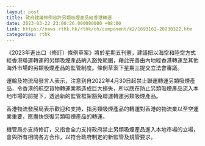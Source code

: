 ```yaml
---
layout: post
title: 政府建議修例容許另類吸煙產品經香港轉運
date: 2023-03-22 23:00:26.000000000 +08:00
link: https://news.rthk.hk/rthk/ch/component/k2/1693161-20230322.htm
categories: rthk
---
```


《2023年進出口（修訂）條例草案》將於星期五刊憲，建議把以海空和陸空方式經香港聯運轉運的另類吸煙產品納入豁免範圍，藉此完善由內地經香港轉運至其他海外市場的另類吸煙產品的監管制度。條例草案下星期三提交立法會審議。

運輸及物流局發言人表示，注意到自2022年4月30日起禁止聯運轉運另類吸煙產品，令香港的航空貨物轉運業務造成巨大損失，所以應在防止另類吸煙產品流入本地市場的前提下，透過新的監管框架豁免聯運轉運另類吸煙產品。

香港物流發展局表示歡迎和支持，指另類吸煙產品的轉運對香港的物流業以至空運業重要，應盡快恢復另類吸煙產品的轉運。

機管局亦支持修訂，又指會全力支持政府禁止另類吸煙產品進入本地市場的立場，會與所有相關各方合作，以符合政府制定的新監管及規管要求。

